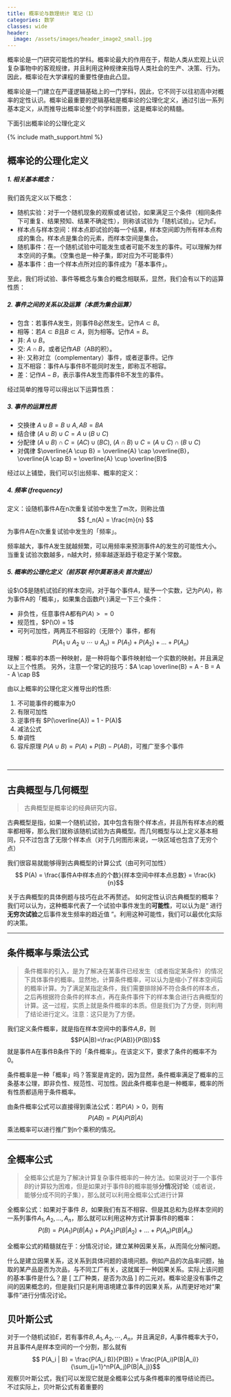 ```yaml
---
title: 概率论与数理统计 笔记（1）
categories: 数学
classes: wide
header:
  image: /assets/images/header_image2_small.jpg
---
```




概率论是一门研究可能性的学科。概率论最大的作用在于，帮助人类从宏观上认识复杂事物中的客观规律，并且利用这种规律来指导人类社会的生产、决策、行为。因此，概率论在大学课程的重要性便由此凸显。

概率论是一门建立在严谨逻辑基础上的一门学科，因此，它不同于以往初高中对概率的定性认识。概率论最重要的逻辑基础是概率论的公理化定义，通过引出一系列基本定义，从而推导出概率论整个的学科图景，这是概率论的精髓。

下面引出概率论的公理化定义

{% include math_support.html %}



## 概率论的公理化定义
##### 1. 相关基本概念：
我们首先定义以下概念：
-  随机实验：对于一个随机现象的观察或者试验，如果满足三个条件（相同条件下可重复、结果预知、结果不确定性），则称该试验为「随机试验」。记为$E$。
-  样本点与样本空间：样本点即试验的每一个结果，样本空间即为所有样本点构成的集合。样本点是集合的元素，而样本空间是集合。
- 随机事件：在一个随机试验中可能发生或者可能不发生的事件。可以理解为样本空间的子集。（空集也是一种子集，即对应为不可能事件）
- 基本事件：由一个样本点所对应的事件成为「基本事件」。

至此，我们将试验、事件等概念与集合的概念相联系，显然，我们会有以下的运算性质：
##### 2. 事件之间的关系以及运算（本质为集合运算）
- 包含：若事件A发生，则事件B必然发生。记作$A \subset B$。
- 相等：若$A \subset B$且$B \subset A$，则为相等。记作$A = B$。
- 并: $A \cup B$。
- 交: $A \cap B$，或者记作$AB$（AB的积）。
- 补: 又称对立（complementary）事件，或者逆事件。记作
- 互不相容：事件A与事件B不能同时发生，即称互不相容。
- 差：记作$A - B$，表示事件A发生而事件B不发生的事件。

经过简单的推导可以得出以下运算性质：

##### 3. 事件的运算性质
- 交换律 $A \cup B=B \cup A,  AB=BA$
- 结合律 $(A \cup B) \cup C = A \cup (B \cup C)$
- 分配律 $(A \cup B) \cap C = (AC) \cup (BC)$, $(A \cap B) \cup C = (A \cup C) \cap (B \cup C)$
- 对偶律 $\overline{A \cup B} = \overline{A} \cap \overline{B}，\overline{A \cap B} = \overline{A} \cup \overline{B}$

经过以上铺垫，我们可以引出频率、概率的定义：
##### 4. 频率 (frequency)
定义：设随机事件A在n次重复试验中发生了m次，则称比值
$$ f_n(A) = \frac{m}{n} $$
为事件A在n次重复试验中发生的「频率」。

频率越大，事件A发生就越频繁，可以用频率来预测事件A的发生的可能性大小。
当重复试验次数越多，n越大时，频率越逐渐趋于稳定于某个常数。

##### 5. 概率的公理化定义（前苏联 柯尔莫哥洛夫 首次提出）
设$\O$是随机试验$E$的样本空间，对于每个事件$A$，赋予一个实数，记为$P(A)$，称为事件A的「概率」，如果集合函数$P(\cdot )$满足一下三个条件：
- 非负性，任意事件A都有$P(A) >= 0$
- 规范性，$P(\O) = 1$
- 可列可加性，两两互不相容的（无限个）事件，都有
$$ P(A_1 \cup A_2 \cup \cdots \cup A_n) = P(A_1) + P(A_2) + ...+ P(A_n)$$

理解：概率的本质一种映射，是一种将每个事件映射给一个实数的映射。并且满足以上三个性质。
另外，注意一个常记的技巧：$A \cap \overline{B} = A - B = A - A \cap B$

由以上概率的公理化定义推导出的性质:
1. 不可能事件的概率为0
2. 有限可加性
3. 逆事件有 $P(\overline{A}) = 1 - P(A)$
4. 减法公式
5. 单调性
6. 容斥原理 $P(A \cup B) = P(A) + P(B) - P(AB)$，可推广至多个事件

<br>

---

## 古典概型与几何概型
> 古典概型是概率论的经典研究内容。

古典概型是指，如果一个随机试验，其中包含有限个样本点，并且所有样本点的概率都相等，那么我们就称该随机试验为古典概型。而几何概型与以上定义基本相同，只不过包含了无限个样本点（对于几何图形来说，一块区域也包含了无穷个点）

我们很容易就能够得到古典概型的计算公式（由可列可加性）
$$ P(A) = \frac{事件A中样本点的个数}{样本空间中样本点总数} = \frac{k}{n}$$

关于古典概型的具体例题与技巧在此不再赘述。
如何定性认识古典概型的概率？我们可以认为，这种概率代表了一个试验中事件发生的**可能性**，可以认为是“ 进行**无穷次试验**之后事件发生频率的趋近值 ”。利用这种可能性，我们可以最优化实际的决策。

---

## 条件概率与乘法公式

>  条件概率的引入，是为了解决在某事件已经发生（或者指定某条件）的情况下具体事件的概率。显然地，计算条件概率，可以认为是缩小了样本空间后的概率计算。为了满足某指定条件，我们需要排除掉不符合条件的样本点，之后再根据符合条件的样本点，再在条件事件下的样本集合进行古典概型的计算。这一过程，实质上就是条件概率的本质。但是我们为了方便，则利用了结论进行定义。注意：这只是为了方便。

我们定义条件概率，就是指在样本空间中的事件$A$,$B$，则
$$P(A|B)=\frac{P(AB)}{P(B)}$$
就是事件A在事件B条件下的「条件概率」。在该定义下，要求了条件的概率不为0。

条件概率是一种「概率」吗？答案是肯定的，因为显然，条件概率满足了概率的三条基本公理，即非负性、规范性、可加性。因此条件概率也是一种概率，概率的所有性质都适用于条件概率。

由条件概率公式可以直接得到乘法公式：若$P(A)>0$，则有
$$P(AB) = P(A)P(B|A)$$
乘法概率可以进行推广到n个乘积的情况。

---

## 全概率公式

> 全概率公式是为了解决计算复杂事件概率的一种方法。如果说对于一个事件$B$的计算较为困难，但是如果对于事件B的概率能够**分情况讨论**（或者说，能够分成不同的子集），那么就可以利用全概率公式进行计算

全概率公式：如果对于事件 $B$，如果我们有互不相容、但是其总和为总样本空间的一系列事件$A_1, A_2, ..., A_n$，那么就可以利用这种方式计算事件$B$的概率：
$$P(B) = P(A_1)P(B|A_1) + P(A_2)P(B|A_2) + \dots + P(A_n) P(B|A_n)$$

全概率公式的精髓就在于：分情况讨论，建立某种因果关系，从而简化分解问题。

什么是建立因果关系，这关系到具体问题的语境问题。例如产品的次品率问题，抽取的某产品是否为次品，与不同工厂有关，这就属于一种因果关系。实际上该问题的基本事件是什么？是 [ 工厂种类，是否为次品 ] 的二元对。概率论是没有事件之间的因果概念的，但是我们只是利用语境建立事件的因果关系，从而更好地对“果事件”进行分情况讨论。

## 贝叶斯公式

对于一个随机试验$E$，若有事件$B, A_1, A_2, \cdots, A_n$，并且满足$B， A_i$事件概率大于0， 并且事件$A_i$是样本空间的一个分割，那么就有$$ P(A_i | B) = \frac{P(A_i B)}{P(B)} = \frac{P(A_i)P(B|A_i)}{\sum_{j=1}^nP(A_j)P(B|A_j)}$$观察贝叶斯公式，我们可以发现它就是全概率公式与条件概率的推导结论而已。
不过实际上，贝叶斯公式有着重要的 